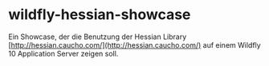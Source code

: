 # wildfly-hessian-showcase
Ein Showcase, der die Benutzung der Hessian Library [http://hessian.caucho.com/](http://hessian.caucho.com/) 
auf einem Wildfly 10 Application Server zeigen soll.



